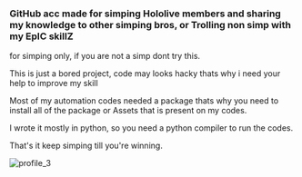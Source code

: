### GitHub acc made for simping Hololive members and sharing my knowledge to other simping bros, or Trolling non simp with my EpIC skillZ
for simping only, if you are not a simp dont try this.

This is just a bored project, code may looks hacky thats why i need your help to improve my skill

Most of my automation codes needed a package thats why you need to install all of the package or Assets that is present on my codes.

I wrote it mostly in python, so you need a python compiler to run the codes.

That's it keep simping till you're winning.

![profile_3](https://user-images.githubusercontent.com/79232562/109376547-c9a1a000-78f7-11eb-8cdf-352f2a81c2f2.jpg)

